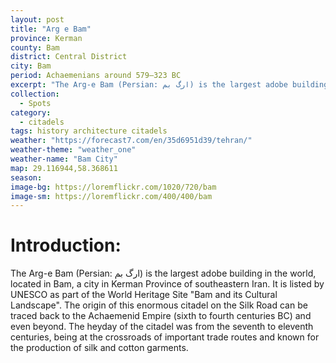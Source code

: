 ```yaml
---
layout: post
title: "Arg e Bam"
province: Kerman
county: Bam
district: Central District
city: Bam
period: Achaemenians around 579–323 BC
excerpt: "The Arg-e Bam (Persian: ارگ بم‎) is the largest adobe building in the world, located in Bam, a city in Kerman Province of southeastern Iran."
collection:
  - Spots
category: 
  - citadels
tags: history architecture citadels
weather: "https://forecast7.com/en/35d6951d39/tehran/"
weather-theme: "weather_one"
weather-name: "Bam City"
map: 29.116944,58.368611
season:
image-bg: https://loremflickr.com/1020/720/bam
image-sm: https://loremflickr.com/400/400/bam
---
```

# **Introduction:**

The Arg-e Bam (Persian: ارگ بم‎) is the largest adobe building in the world, located in Bam, a city in Kerman Province of southeastern Iran. It is listed by UNESCO as part of the World Heritage Site "Bam and its Cultural Landscape". The origin of this enormous citadel on the Silk Road can be traced back to the Achaemenid Empire (sixth to fourth centuries BC) and even beyond. The heyday of the citadel was from the seventh to eleventh centuries, being at the crossroads of important trade routes and known for the production of silk and cotton garments.

